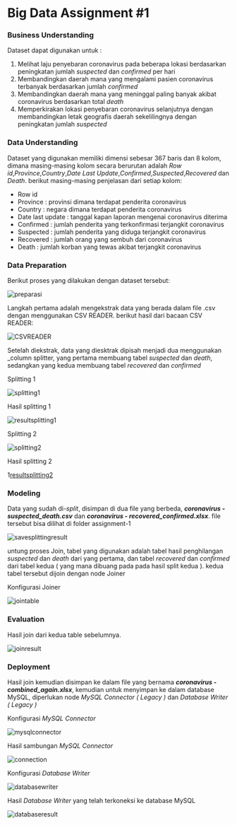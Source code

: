 # Big Data Assignment #1

### Business Understanding

Dataset dapat digunakan untuk :
1. Melihat laju penyebaran coronavirus pada beberapa lokasi berdasarkan peningkatan jumlah _suspected_ dan _confirmed_ per hari
2. Membandingkan daerah mana yang mengalami pasien coronavirus terbanyak berdasarkan jumlah _confirmed_
3. Membandingkan daerah mana yang meninggal paling banyak akibat coronavirus berdasarkan total _death_
4. Memperkirakan lokasi penyebaran coronavirus selanjutnya dengan membandingkan letak geografis daerah sekelilingnya dengan peningkatan jumlah _suspected_

### Data Understanding

Dataset yang digunakan memiliki dimensi sebesar 367 baris dan 8 kolom, dimana masing-masing kolom secara berurutan adalah _Row id_,_Province_,_Country_,_Date Last Update_,_Confirmed_,_Suspected_,_Recovered_ dan _Death_. berikut masing-masing penjelasan dari setiap kolom:

- Row id      
- Province            : provinsi dimana terdapat penderita coronavirus
- Country             : negara dimana terdapat penderita coronavirus
- Date last update    : tanggal kapan laporan mengenai coronavirus diterima
- Confirmed           : jumlah penderita yang terkonfirmasi terjangkit coronavirus
- Suspected           : jumlah penderita yang diduga terjangkit coronavirus
- Recovered           : jumlah orang yang sembuh dari coronavirus
- Death               : jumlah korban yang tewas akibat terjangkit coronavirus

### Data Preparation

Berikut proses yang dilakukan dengan dataset tersebut:

![preparasi](/assignment-1/image/big.png)

Langkah pertama adalah mengekstrak data yang berada dalam file .csv dengan menggunakan CSV READER. berikut hasil dari bacaan CSV READER:

![CSVREADER](/assignment-1/image/0.1.png)

Setelah diekstrak, data yang diesktrak dipisah menjadi dua menggunakan _column splitter, yang pertama membuang tabel _suspected_ dan _death_, sedangkan yang kedua membuang tabel _recovered_ dan _confirmed_

Splitting 1

![splitting1](/assignment-1/image/4.png)

Hasil splitting 1

![resultsplitting1](/assignment-1/image/4.1.png)

Splitting 2

![splitting2](/assignment-1/image/5.png)

Hasil splitting 2

1[resultsplitting2](/assignment-1/image/5.1.png)

### Modeling

Data yang sudah di-_split_, disimpan di dua file yang berbeda, ***coronavirus - suspected_death.csv*** dan ***coronavirus - recovered_confirmed.xlsx***. file tersebut bisa dilihat di folder assignment-1

![savesplittingresult](/assignment-1/image/2.png)

untung proses Join, tabel yang digunakan adalah tabel hasil penghilangan _suspected_ dan _death_ dari yang pertama, dan tabel _recovered_ dan _confirmed_ dari tabel kedua ( yang mana dibuang pada pada hasil split kedua ). kedua tabel tersebut dijoin dengan node Joiner

Konfigurasi Joiner

![jointable](/assignment-1/image/6.png)

### Evaluation

Hasil join dari kedua table sebelumnya.

![joinresult](/assignment-1/image/6.1.png)

### Deployment

Hasil join kemudian disimpan ke dalam file yang bernama ***coronavirus - combined_again.xlsx***, kemudian untuk menyimpan ke dalam database MySQL, diperlukan node _MySQL Connector ( Legacy )_ dan _Database Writer ( Legacy )_

Konfigurasi _MySQL Connector_

![mysqlconnector](/assignment-1/image/7.png)

Hasil sambungan _MySQL Connector_

![connection](/assignment-1/image/7.1.png)

Konfigurasi _Database Writer_

![databasewriter](/assignment-1/image/8.png)

Hasil _Database Writer_ yang telah terkoneksi ke database MySQL

![databaseresult](/assignment-1/image/8.1.png)
